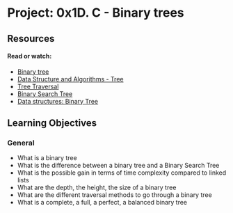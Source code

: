 # Project: 0x1D. C - Binary trees

## Resources

#### Read or watch:

* [Binary tree](https://intranet.alxswe.com/rltoken/1F2x42-8vUbOmU4L1C1KMg)
* [Data Structure and Algorithms - Tree](https://intranet.alxswe.com/rltoken/QmcTMCkQyrgMjrqoWxYdhw)
* [Tree Traversal](https://intranet.alxswe.com/rltoken/z6ZaXr_RxwE5nTHAUx_dfQ)
* [Binary Search Tree](https://intranet.alxswe.com/rltoken/qO5dBlMnYJzbaWG3xVpcnQ)
* [Data structures: Binary Tree](https://intranet.alxswe.com/rltoken/BeyJ2gjlE7_djwRiDyeHig)
## Learning Objectives

### General

* What is a binary tree
* What is the difference between a binary tree and a Binary Search Tree
* What is the possible gain in terms of time complexity compared to linked lists
* What are the depth, the height, the size of a binary tree
* What are the different traversal methods to go through a binary tree
* What is a complete, a full, a perfect, a balanced binary tree

